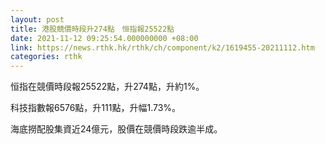 ```yaml
---
layout: post
title: 港股競價時段升274點　恒指報25522點
date: 2021-11-12 09:25:54.000000000 +08:00
link: https://news.rthk.hk/rthk/ch/component/k2/1619455-20211112.htm
categories: rthk
---
```


恒指在競價時段報25522點，升274點，升約1%。

科技指數報6576點，升111點，升幅1.73%。

海底撈配股集資近24億元，股價在競價時段跌逾半成。
